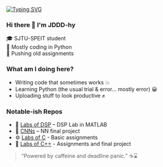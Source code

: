 <!-- README.md -->

[![Typing SVG](https://readme-typing-svg.demolab.com?font=Fira+Code&pause=750&color=2785BB&width=435&lines=Welcome+to+my+GitHub+%F0%9F%91%8B;Assignments%2C+Projects...+;and+maybe+chaos+%F0%9F%92%A5;Sometimes+code%2C+sometimes+caffeine)](https://git.io/typing-svg)


### Hi there 👋 I'm JDDD-hy

🎓 SJTU-SPEIT student  
🐍 Mostly coding in Python  
📂 Pushing old assignments 



### What am I doing here?

- Writing code that sometimes works 💥  
- Learning Python (the usual trial & error… mostly error) 😀    
- Uploading stuff to look productive ✊   



### Notable-ish Repos

- 📘 [Labs of DSP](https://github.com/JDDD-hy/DSP-LAB) – DSP Lab in MATLAB
- 🧪 [CNNs](https://github.com/JDDD-hy/ResNet_from_0) – NN final project  
- ⚙️ [Labs of C](https://github.com/JDDD-hy/Y3-C) - Basic assignments 
- 🚆 [Labs of C++](https://github.com/JDDD-hy/Y3-cpp) - Assignments and final project


> “Powered by caffeine and deadline panic.” ☕⌛
